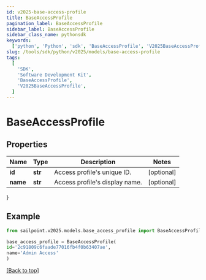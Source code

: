 ```yaml
---
id: v2025-base-access-profile
title: BaseAccessProfile
pagination_label: BaseAccessProfile
sidebar_label: BaseAccessProfile
sidebar_class_name: pythonsdk
keywords:
  ['python', 'Python', 'sdk', 'BaseAccessProfile', 'V2025BaseAccessProfile']
slug: /tools/sdk/python/v2025/models/base-access-profile
tags:
  [
    'SDK',
    'Software Development Kit',
    'BaseAccessProfile',
    'V2025BaseAccessProfile',
  ]
---
```


# BaseAccessProfile

## Properties

| Name     | Type    | Description                    | Notes      |
| -------- | ------- | ------------------------------ | ---------- |
| **id**   | **str** | Access profile's unique ID.    | [optional] |
| **name** | **str** | Access profile's display name. | [optional] |

}

## Example

```python
from sailpoint.v2025.models.base_access_profile import BaseAccessProfile

base_access_profile = BaseAccessProfile(
id='2c91809c6faade77016fb4f0b63407ae',
name='Admin Access'
)

```

[[Back to top]](#)
